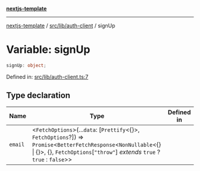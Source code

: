 [**nextjs-template**](README.md)

---

[nextjs-template](README.md) / [src/lib/auth-client](src.lib.auth-client.md) / signUp

# Variable: signUp

```ts
signUp: object;
```

Defined in: [src/lib/auth-client.ts:7](https://github.com/mariolim96/Easy-Check-In/blob/e840a4393cceae48bed5204292fc61d73f9f5dbb/src/lib/auth-client.ts#L7)

## Type declaration

| Name                       | Type                                                                                                                                                                                                                 | Defined in |
| -------------------------- | -------------------------------------------------------------------------------------------------------------------------------------------------------------------------------------------------------------------- | ---------- |
| <a id="email"></a> `email` | \<`FetchOptions`\>(...`data`: \[`Prettify`\<\{\}\>, `FetchOptions`?\]) => `Promise`\<`BetterFetchResponse`\<`NonNullable`\<\{\} \| \{\}\>, \{\}, `FetchOptions`\[`"throw"`\] _extends_ `true` ? `true` : `false`\>\> |            |
